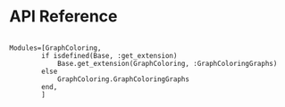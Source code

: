 # API Reference

```@index
```

```@autodocs
Modules=[GraphColoring,
        if isdefined(Base, :get_extension)
            Base.get_extension(GraphColoring, :GraphColoringGraphs)
        else
            GraphColoring.GraphColoringGraphs
        end,
        ]
```
